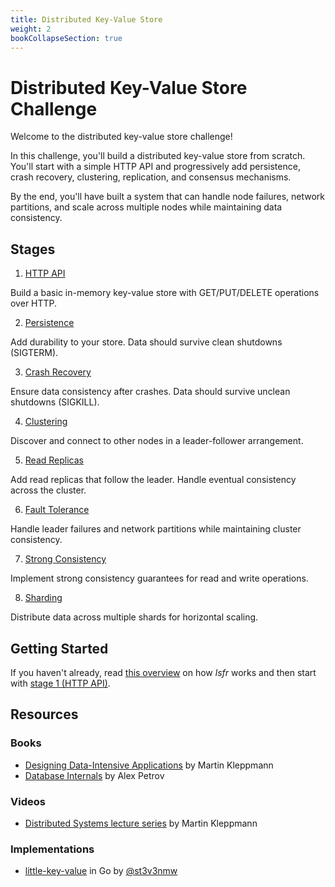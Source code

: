 ```yaml
---
title: Distributed Key-Value Store
weight: 2
bookCollapseSection: true
---
```


# Distributed Key-Value Store Challenge

Welcome to the distributed key-value store challenge!

In this challenge, you'll build a distributed key-value store from scratch.
You'll start with a simple HTTP API and progressively add persistence, crash recovery, clustering, replication, and consensus mechanisms.

By the end, you'll have built a system that can handle node failures, network partitions, and scale across multiple nodes while maintaining data consistency.

## Stages

1. [HTTP API](/kv-store/http-api)

Build a basic in-memory key-value store with GET/PUT/DELETE operations over HTTP.

2. [Persistence](/kv-store/persistence)

Add durability to your store. Data should survive clean shutdowns (SIGTERM).

3. [Crash Recovery](/kv-store/crash-recovery)

Ensure data consistency after crashes. Data should survive unclean shutdowns (SIGKILL).

4. [Clustering](/kv-store/clustering)

Discover and connect to other nodes in a leader-follower arrangement.

5. [Read Replicas](/kv-store/read-replicas)

Add read replicas that follow the leader. Handle eventual consistency across the cluster.

6. [Fault Tolerance](/kv-store/fault-tolerance)

Handle leader failures and network partitions while maintaining cluster consistency.

7. [Strong Consistency](/kv-store/strong-consistency)

Implement strong consistency guarantees for read and write operations.

8. [Sharding](/kv-store/sharding)

Distribute data across multiple shards for horizontal scaling.

## Getting Started

If you haven't already, read [this overview](/how-lsfr-works) on how _lsfr_ works and then start with [stage 1 (HTTP API)](/kv-store/http-api).

## Resources

### Books

- [Designing Data-Intensive Applications](https://dataintensive.net/) by Martin Kleppmann
- [Database Internals](https://www.databass.dev/) by Alex Petrov

### Videos

- [Distributed Systems lecture series](https://www.youtube.com/playlist?list=PLeKd45zvjcDFUEv_ohr_HdUFe97RItdiB) by Martin Kleppmann

### Implementations

- [little-key-value](https://github.com/st3v3nmw/little-key-value) in Go by [@st3v3nmw](https://github.com/st3v3nmw)
